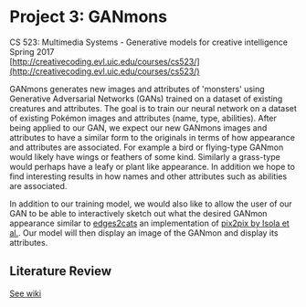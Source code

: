 # Project 3: GANmons
CS 523: Multimedia Systems - Generative models for creative intelligence<br>
Spring 2017<br>
[http://creativecoding.evl.uic.edu/courses/cs523/](http://creativecoding.evl.uic.edu/courses/cs523/)

GANmons generates new images and attributes of 'monsters' using Generative Adversarial Networks (GANs) trained on a dataset of existing creatures and attributes. The goal is to train our neural network on a dataset of existing Pokémon images and attributes (name, type, abilities). After being applied to our GAN, we expect our new GANmons images and attributes to have a similar form to the originals in terms of how appearance and attributes are associated. For example a bird or flying-type GANmon would likely have wings or feathers of some kind. Similarly a grass-type would perhaps have a leafy or plant like appearance. In addition we hope to find interesting results in how names and other attributes such as abilities are associated.

In addition to our training model, we would also like to allow the user of our GAN to be able to interactively sketch out what the desired GANmon appearance similar to [edges2cats](https://affinelayer.com/pixsrv/) an implementation of [pix2pix by Isola et al.](https://github.com/phillipi/pix2pix). Our model will then display an image of the GANmon and display its attributes.

## Literature Review
[See wiki](https://github.com/aznmonkey/CS523Project3/wiki#literature-review)